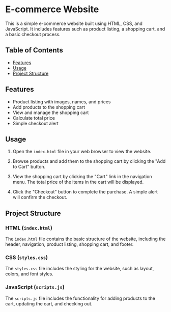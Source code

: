 # E-commerce Website

This is a simple e-commerce website built using HTML, CSS, and JavaScript. It includes features such as product listing, a shopping cart, and a basic checkout process.

## Table of Contents

- [Features](#features)
- [Usage](#usage)
- [Project Structure](#project-structure)


## Features

- Product listing with images, names, and prices
- Add products to the shopping cart
- View and manage the shopping cart
- Calculate total price
- Simple checkout alert


## Usage

1. Open the `index.html` file in your web browser to view the website.

2. Browse products and add them to the shopping cart by clicking the "Add to Cart" button.

3. View the shopping cart by clicking the "Cart" link in the navigation menu. The total price of the items in the cart will be displayed.

4. Click the "Checkout" button to complete the purchase. A simple alert will confirm the checkout.

## Project Structure


### HTML (`index.html`)

The `index.html` file contains the basic structure of the website, including the header, navigation, product listing, shopping cart, and footer.

### CSS (`styles.css`)

The `styles.css` file includes the styling for the website, such as layout, colors, and font styles.

### JavaScript (`scripts.js`)

The `scripts.js` file includes the functionality for adding products to the cart, updating the cart, and checking out.

